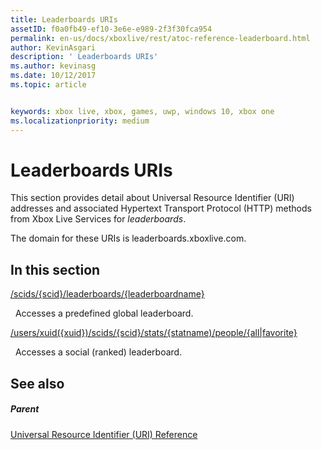 ```yaml
---
title: Leaderboards URIs
assetID: f0a0fb49-ef10-3e6e-e989-2f3f30fca954
permalink: en-us/docs/xboxlive/rest/atoc-reference-leaderboard.html
author: KevinAsgari
description: ' Leaderboards URIs'
ms.author: kevinasg
ms.date: 10/12/2017
ms.topic: article


keywords: xbox live, xbox, games, uwp, windows 10, xbox one
ms.localizationpriority: medium
---
```



# Leaderboards URIs

This section provides detail about Universal Resource Identifier (URI) addresses and associated Hypertext Transport Protocol (HTTP) methods from Xbox Live Services for *leaderboards*.

The domain for these URIs is leaderboards.xboxlive.com.

<a id="ID4EDB"></a>


## In this section

[/scids/{scid}/leaderboards/{leaderboardname}](uri-scidsscidleaderboardsleaderboardname.md)

&nbsp;&nbsp;Accesses a predefined global leaderboard.

[/users/xuid({xuid})/scids/{scid}/stats/{statname)/people/{all\|favorite}](uri-usersxuidscidstatnamepeople.md)

&nbsp;&nbsp;Accesses a social (ranked) leaderboard.
 
<a id="ID4EMB"></a>


## See also

<a id="ID4EOB"></a>


##### Parent

[Universal Resource Identifier (URI) Reference](../atoc-xboxlivews-reference-uris.md)
